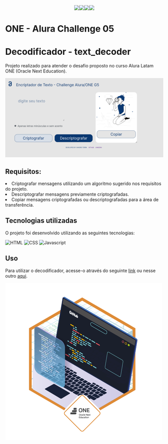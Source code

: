 <div align="center"><img src="https://img.shields.io/badge/HTML-red?style=flat-square&logo=html5&logoColor=white" /><img src="https://img.shields.io/badge/CSS-blue?style=flat-square&labelColor=555555&logo=css3&logoColor=white" /><img src="https://img.shields.io/badge/JavaScript-yellow?style=flat-square&labelColor=555555&logo=javascript&logoColor=white" /><img src="https://img.shields.io/github/last-commit/Sandro-Terra/text_decoder" /></div>


<h1>ONE - Alura Challenge 05</h1>


<h1>Decodificador - text_decoder</h1>

<p>Projeto realizado para atender o desafio proposto no curso Alura Latam ONE (Oracle Next Education).</p>

<img src="assets/imgs/Screen_project.png" alt="Printscreen da tela da página desenvolvida">

<h2>Requisitos:</h2>

<li>Criptografar mensagens utilizando um algoritmo sugerido nos requisitos do projeto.</li>
<li>Descriptografar mensagens previamente criptografadas.</li>
<li>Copiar mensagens criptografadas ou descriptografadas para a área de transferência.</li>

<h2>Tecnologias utilizadas</h2>

<p>O projeto foi desenvolvido utilizando as seguintes tecnologias:</p>

![HTML](https://img.shields.io/badge/HTML-239120?style=for-the-badge&logo=html5&logoColor=white)
![CSS](https://img.shields.io/badge/CSS-239120?&style=for-the-badge&logo=css3&logoColor=white)
![Javascript](https://img.shields.io/badge/JavaScript-F7DF1E?style=for-the-badge&logo=javascript&logoColor=black)

<h2>Uso</h2>

<p>Para utilizar o decodificador, acesse-o através do seguinte <a href="https://sandro-terra.github.io/text_decoder/">link</a> ou nesse outro <a href="https://textdecoderalura.netlify.app/">aqui</a>.</p>

<img src="assets/imgs/badge_one.png" alt="Badge da ONE">

